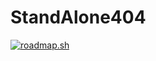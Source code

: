 # StandAlone404

[![roadmap.sh](https://roadmap.sh/card/wide/67f73fdf46da096541c19d59?variant=dark)](https://roadmap.sh)
